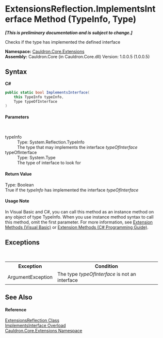 # ExtensionsReflection.ImplementsInterface Method (TypeInfo, Type)
 _**\[This is preliminary documentation and is subject to change.\]**_

Checks if the type has implemented the defined interface

**Namespace:**&nbsp;<a href="N_Cauldron_Core_Extensions">Cauldron.Core.Extensions</a><br />**Assembly:**&nbsp;Cauldron.Core (in Cauldron.Core.dll) Version: 1.0.0.5 (1.0.0.5)

## Syntax

**C#**<br />
``` C#
public static bool ImplementsInterface(
	this TypeInfo typeInfo,
	Type typeOfInterface
)
```


#### Parameters
&nbsp;<dl><dt>typeInfo</dt><dd>Type: System.Reflection.TypeInfo<br />The type that may implements the interface *typeOfInterface*</dd><dt>typeOfInterface</dt><dd>Type: System.Type<br />The type of interface to look for</dd></dl>

#### Return Value
Type: Boolean<br />True if the *typeInfo* has implemented the interface *typeOfInterface*

#### Usage Note
In Visual Basic and C#, you can call this method as an instance method on any object of type TypeInfo. When you use instance method syntax to call this method, omit the first parameter. For more information, see <a href="http://msdn.microsoft.com/en-us/library/bb384936.aspx">Extension Methods (Visual Basic)</a> or <a href="http://msdn.microsoft.com/en-us/library/bb383977.aspx">Extension Methods (C# Programming Guide)</a>.

## Exceptions
&nbsp;<table><tr><th>Exception</th><th>Condition</th></tr><tr><td>ArgumentException</td><td>The type *typeOfInterface* is not an interface</td></tr></table>

## See Also


#### Reference
<a href="T_Cauldron_Core_Extensions_ExtensionsReflection">ExtensionsReflection Class</a><br /><a href="Overload_Cauldron_Core_Extensions_ExtensionsReflection_ImplementsInterface">ImplementsInterface Overload</a><br /><a href="N_Cauldron_Core_Extensions">Cauldron.Core.Extensions Namespace</a><br />